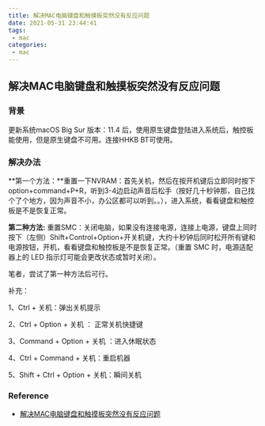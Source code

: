 ```yaml
---
title: 解决MAC电脑键盘和触摸板突然没有反应问题
date: 2021-05-31 23:44:41
tags:
 - mac
categories:
 - mac
---
```


## 解决MAC电脑键盘和触摸板突然没有反应问题

### 背景 
更新系统macOS Big Sur 版本：11.4 后，使用原生键盘登陆进入系统后，触控板能使用，但是原生键盘不可用。连接HHKB BT可使用。

### 解决办法

**第一个方法：**重置一下NVRAM：首先关机，然后在按开机键后立即同时按下option+command+P+R，听到3-4边启动声音后松手（按好几十秒钟那，自己找个了个地方，因为声音不小，办公区都可以听到。。），进入系统，看看键盘和触控板是不是恢复正常。

**第二种方法:** 重置SMC：关闭电脑，如果没有连接电源，连接上电源，键盘上同时按下（左侧）Shift+Control+Option+开关机键，大约十秒钟后同时松开所有键和电源按钮，开机，看看键盘和触控板是不是恢复正常。（重置 SMC 时，电源适配器上的 LED 指示灯可能会更改状态或暂时关闭）。

笔者，尝试了第一种方法后可行。

补充：

1、Ctrl + 关机：弹出关机提示

2、Ctrl + Option + 关机 ： 正常关机快捷键

3、Command + Option + 关机 ：进入休眠状态

4、Ctrl + Command + 关机：重启机器

5、Shift + Ctrl + Option + 关机：瞬间关机

### Reference
- [解决MAC电脑键盘和触摸板突然没有反应问题](https://www.jianshu.com/p/51d6142b564a)